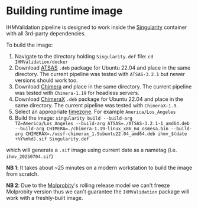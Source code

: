# Building runtime image

IHMValidation pipeline is designed to work inside the [Singularity](https://docs.sylabs.io/guides/4.1/user-guide/introduction.html) container with all 3rd-party dependencies.

To build the image:
1. Navigate to the directory holding `Singularity.def` file:
`cd IHMValidation/docker`
2. Download [ATSAS](https://www.embl-hamburg.de/biosaxs/download.html) `.deb` package for Ubuntu 22.04 and place in the same directory. The current pipeline was tested with `ATSAS-3.2.1` but newer versions should work too.
3. Download [Chimera](https://www.cgl.ucsf.edu/chimera/download.html) and place in the same directory. The current pipeline was tested with `Chimera-1.19` for headless servers.
4. Download [ChimeraX](https://www.cgl.ucsf.edu/chimerax/download.html) `.deb` package for Ubuntu 22.04 and place in the same directory. The current pipeline was tested with `ChimeraX-1.9`.
5. Select an appropriate [timezone](https://en.wikipedia.org/wiki/List_of_tz_database_time_zones). For example `America/Los_Angeles`
6. Build the image:
`singularity build --build-arg TZ=America/Los_Angeles --build-arg ATSAS=./ATSAS-3.2.1-1_amd64.deb --build-arg CHIMERA=./chimera-1.19-linux_x86_64_osmesa.bin --build-arg CHIMERAX=./ucsf-chimerax_1.9ubuntu22.04_amd64.deb ihmv_$(date +%Y%m%d).sif Singularity.def`

which will generate a `.sif` image using current date as a nametag (i.e. `ihmv_20250704.sif`)

**NB 1**: It takes about ~25 minutes on a modern workstation to build the image from scratch. 

**NB 2**: Due to the [Molprobity](https://github.com/rlabduke/MolProbity)'s rolling release model we can't freeze Molprobity version thus we can't guarantee the `IHMValidation` package will work with a freshly-built image. 
